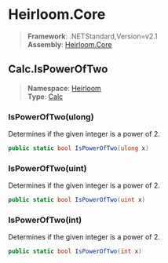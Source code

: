 # Heirloom.Core

> **Framework**: .NETStandard,Version=v2.1  
> **Assembly**: [Heirloom.Core][0]  

## Calc.IsPowerOfTwo

> **Namespace**: [Heirloom][0]  
> **Type**: [Calc][1]  

### IsPowerOfTwo(ulong)

Determines if the given integer is a power of 2.

```cs
public static bool IsPowerOfTwo(ulong x)
```

### IsPowerOfTwo(uint)

Determines if the given integer is a power of 2.

```cs
public static bool IsPowerOfTwo(uint x)
```

### IsPowerOfTwo(int)

Determines if the given integer is a power of 2.

```cs
public static bool IsPowerOfTwo(int x)
```

[0]: ../Heirloom.Core.md
[1]: Heirloom.Calc.md
